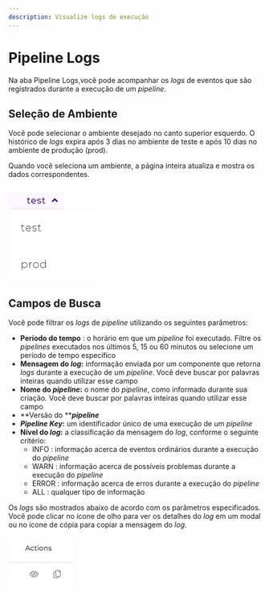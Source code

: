 ```yaml
---
description: Visualize logs de execução
---
```


# Pipeline Logs

Na aba Pipeline Logs,você pode acompanhar os _logs_ de eventos que são registrados durante a execução de um _pipeline_.

## Seleção de Ambiente <a href="#h_26d49df614" id="h_26d49df614"></a>

Você pode selecionar o ambiente desejado no canto superior esquerdo. O histórico de _logs_ expira após 3 dias no ambiente de teste e após 10 dias no ambiente de produção (prod).

Quando você seleciona um ambiente, a página inteira atualiza e mostra os dados correspondentes.

![](<../.gitbook/assets/seletordeambiente (1).png>)

## Campos de Busca <a href="#h_00048f8780" id="h_00048f8780"></a>

Você pode filtrar os _logs_ de _pipeline_ utilizando os seguintes parâmetros:

* **Período do tempo** : o horário em que um _pipeline_ foi executado. Filtre os _pipelines_ executados nos últimos 5, 15 ou 60 minutos ou selecione um período de tempo específico
* **Mensagem do **_**log**_**:** informação enviada por um componente que retorna _logs_ durante a execução de um _pipeline_. Você deve buscar por palavras inteiras quando utilizar esse campo
* **Nome do **_**pipeline**_**:** o nome do _pipeline_, como informado durante sua criação. Você deve buscar por palavras inteiras quando utilizar esse campo
* **Versão do **_**pipeline**_
* _**Pipeline Key**_**:** um identificador único de uma execução de um _pipeline_
* **Nível do **_**log**_**:** a classificação da mensagem do _log_, conforme o seguinte critério:
  * INFO : informação acerca de eventos ordinários durante a execução do _pipeline_
  * WARN : informação acerca de possíveis problemas durante a execução do _pipeline_
  * ERROR : informação acerca de erros durante a execução do _pipeline_
  * ALL : qualquer tipo de informação

Os _logs_ são mostrados abaixo de acordo com os parâmetros especificados. Você pode clicar no ícone de olho para ver os detalhes do _log_ em um modal ou no ícone de cópia para copiar a mensagem do _log_.

![](<../.gitbook/assets/pasted image 0.png>)
